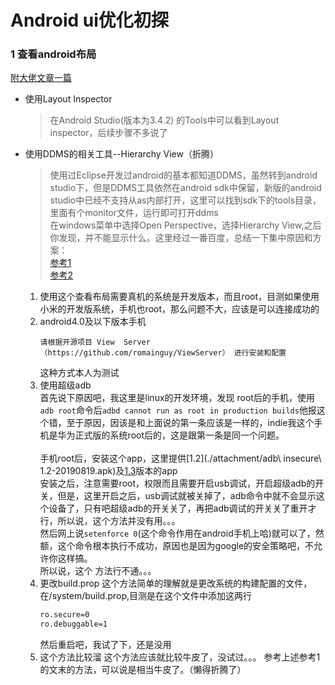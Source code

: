  # Android ui优化初探

 ### 1 查看android布局
  [附大佬文章一篇](http://per-dyw.xyz/2019/08/15/UI%E6%A3%80%E6%B5%8B/#more)
 - 使用Layout Inspector
    > 在Android Studio(版本为3.4.2) 的Tools中可以看到Layout inspector，后续步骤不多说了
 - 使用DDMS的相关工具--Hierarchy View（折腾）
    > 使用过Eclipse开发过android的基本都知道DDMS，虽然转到android studio下，但是DDMS工具依然在android sdk中保留，新版的android studio中已经不支持从as内部打开，这里可以找到sdk下的tools目录，里面有个monitor文件，运行即可打开ddms<br/>
    在windows菜单中选择Open Perspective，选择Hierarchy View,之后你发现，并不能显示什么。这里经过一番百度，总结一下集中原因和方案：<br/>
    [参考1](https://www.jianshu.com/p/a2ce59503224)<br/>
    [参考2](https://www.jianshu.com/p/1ee54e3ea9fd)<br/>
    1. 使用这个查看布局需要真机的系统是开发版本，而且root，目测如果使用小米的开发版系统，手机也root，那么问题不大，应该是可以连接成功的
    2. android4.0及以下版本手机
        ```
        请根据开源项目 View  Server（https://github.com/romainguy/ViewServer） 进行安装和配置
        ```
        这种方式本人为测试
    3. 使用超级adb<br/>
        首先说下原因吧，我这里是linux的开发环境，发现
        root后的手机，使用`adb root`命令后`adbd cannot run as root in production builds`他报这个错，至于原因，因该是和上面说的第一条应该是一样的，indie我这个手机是华为正式版的系统root后的，这是跟第一条是同一个问题。<br/><br/>
        手机root后，安装这个app，这里提供[1.2](./attachment/adb\ insecure\ 1.2-20190819.apk)及[1.3](./attachment/超级adb1.3-20190819.apk)版本的app<br/>
        安装之后，注意需要root，权限而且需要开启usb调试，开启超级adb的开关，但是，这里开启之后，usb调试就被关掉了，adb命令中就不会显示这个设备了，只有吧超级adb的开关关了，再把adb调试的开关关了重开才行，所以说，这个方法并没有用。。。<br/>
        然后网上说`setenforce 0`(这个命令作用在android手机上哈)就可以了，然额，这个命令根本执行不成功，原因也是因为google的安全策略吧，不允许你这样搞。<br/>
        所以说，这个 方法行不通。。。
    4. 更改build.prop
        这个方法简单的理解就是更改系统的构建配置的文件，在/system/build.prop,目测是在这个文件中添加这两行
        ```bash
        ro.secure=0 
        ro.debuggable=1
        ```
        然后重启吧，我试了下，还是没用
    5. 这个方法比较溜
        这个方法应该就比较牛皮了，没试过。。。
        参考上述参考1 的文末的方法，可以说是相当牛皮了。（懒得折腾了）
